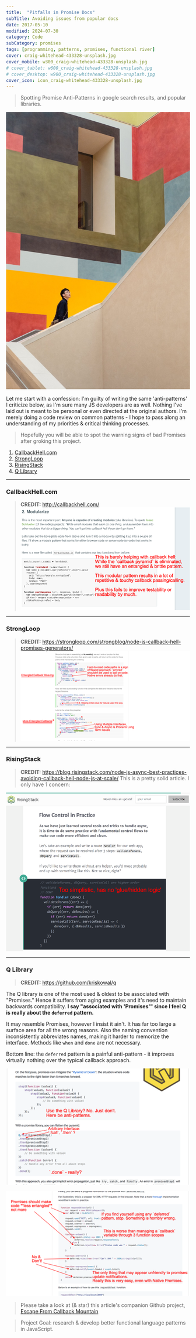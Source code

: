 ```yaml
---
title:  "Pitfalls in Promise Docs"
subTitle: Avoiding issues from popular docs
date: 2017-05-10
modified: 2024-07-30
category: Code
subCategory: promises
tags: [programming, patterns, promises, functional river]
cover: craig-whitehead-433328-unsplash.jpg
cover_mobile: w300_craig-whitehead-433328-unsplash.jpg
# cover_tablet: w600_craig-whitehead-433328-unsplash.jpg
# cover_desktop: w900_craig-whitehead-433328-unsplash.jpg
cover_icon: icon_craig-whitehead-433328-unsplash.jpg
---
```


> Spotting Promise Anti-Patterns in google search results, and popular libraries.

![craig-whitehead-433328-unsplash.jpg](craig-whitehead-433328-unsplash.jpg)

Let me start with a confession: I'm guilty of writing the same 'anti-patterns' I criticize below, as I'm sure many JS developers are as well. Nothing I've laid out is meant to be personal or even directed at the original authors. I'm merely doing a code review on common patterns - I hope to pass along an understanding of my priorities & critical thinking processes.

> Hopefully you will be able to spot the warning signs of bad Promises after groking this project.

1. [CallbackHell.com](#callbackhellcom)
1. [StrongLoop](#strongloop)
1. [RisingStack](#risingstack)
1. [Q Library](#qlibrary)

--------------------------
### CallbackHell.com
> **CREDIT:** http://callbackhell.com/
![CallbackHell.com](callbackhell.png)

----------------------
### StrongLoop
> **CREDIT:** https://strongloop.com/strongblog/node-js-callback-hell-promises-generators/
![strong loop](strongloop.png)


----------------
### RisingStack
> **CREDIT:** https://blog.risingstack.com/node-js-async-best-practices-avoiding-callback-hell-node-js-at-scale/
This is a pretty solid article. I only have 1 concern:

![Rising Stack](risingstack.png)

------------------------
### Q Library
> **CREDIT:** https://github.com/kriskowal/q

The Q library is one of the most used & oldest to be associated with "Promises." Hence it suffers from aging examples and it's need to maintain backwards compatibility.
**I say "associated with 'Promises'" since I feel Q is really about the `deferred` pattern.**

It may resemble Promises, however I insist it ain't. It has far too large a surface area for all the wrong reasons. Also the naming convention inconsistently abbreviates names, making it harder to memorize the interface. Methods like `when` and `done` are not necessary.

Bottom line: the `deferred` pattern is a painful anti-pattern - it improves virtually nothing over the typical callback approach.

![q first example](qlibrary-1.png)

![q xmlHTTP deferred anti-pattern](qlibrary-2.png)


> Please take a look at (& star) this article's companion Github project, [Escape From Callback Mountain](https://github.com/justsml/escape-from-callback-mountain)


> Project Goal: research & develop better functional language patterns in JavaScript.
